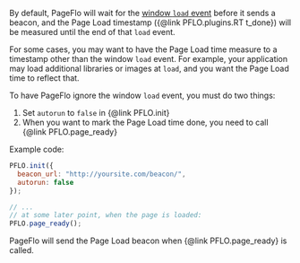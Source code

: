 By default, PageFlo will wait for the
[window `load` event](https://developer.mozilla.org/en-US/docs/Web/Events/load)
before it sends a beacon, and the Page Load timestamp ({@link PFLO.plugins.RT t_done})
will be measured until the end of that `load` event.

For some cases, you may want to have the Page Load time measure to a timestamp
other than the window `load` event.  For example, your application may load
additional libraries or images at `load`, and you want the Page Load time to
reflect that.

To have PageFlo ignore the window `load` event, you must do two things:

1. Set `autorun` to `false` in {@link PFLO.init}
2. When you want to mark the Page Load time done, you need to call
    {@link PFLO.page_ready}

Example code:

```javascript
PFLO.init({
  beacon_url: "http://yoursite.com/beacon/",
  autorun: false
});

// ...
// at some later point, when the page is loaded:
PFLO.page_ready();
```

PageFlo will send the Page Load beacon when {@link PFLO.page_ready} is called.
